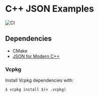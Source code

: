 # C++ JSON Examples

![CI](https://github.com/Toxe/test-cpp-json/workflows/CI/badge.svg)

## Dependencies

- CMake
- [JSON for Modern C++](https://github.com/nlohmann/json)

### Vcpkg

Install Vcpkg dependencies with:

    $ vcpkg install $(< .vcpkg)
